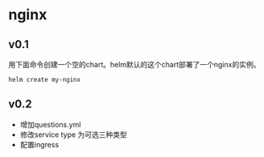 # nginx
## v0.1
用下面命令创建一个空的chart。helm默认的这个chart部署了一个nginx的实例。
```
helm create my-nginx
```

## v0.2

* 增加questions.yml
* 修改service type 为可选三种类型
* 配置ingress
